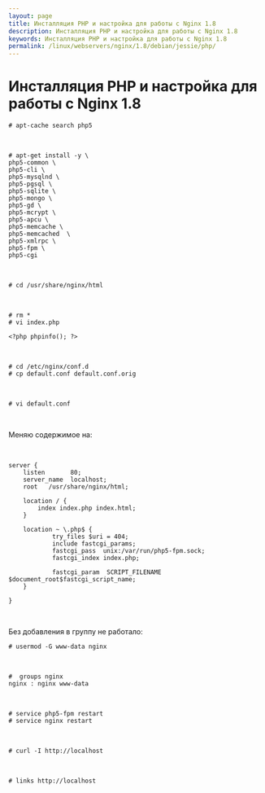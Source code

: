 ```yaml
---
layout: page
title: Инсталляция PHP и настройка для работы с Nginx 1.8
description: Инсталляция PHP и настройка для работы с Nginx 1.8
keywords: Инсталляция PHP и настройка для работы с Nginx 1.8
permalink: /linux/webservers/nginx/1.8/debian/jessie/php/
---
```


# Инсталляция PHP и настройка для работы с Nginx 1.8

    # apt-cache search php5

<br/>

    # apt-get install -y \
    php5-common \
    php5-cli \
    php5-mysqlnd \
    php5-pgsql \
    php5-sqlite \
    php5-mongo \
    php5-gd \
    php5-mcrypt \
    php5-apcu \
    php5-memcache \
    php5-memcached  \
    php5-xmlrpc \
    php5-fpm \
    php5-cgi

<br/>

    # cd /usr/share/nginx/html

<br/>

    # rm *
    # vi index.php

    <?php phpinfo(); ?>

<br/>

    # cd /etc/nginx/conf.d
    # cp default.conf default.conf.orig

<br/>

    # vi default.conf

<br/>

Меняю содержимое на:

<br/>

```
server {
    listen       80;
    server_name  localhost;
    root   /usr/share/nginx/html;

    location / {
        index index.php index.html;
    }

    location ~ \.php$ {
            try_files $uri = 404;
            include fastcgi_params;
            fastcgi_pass  unix:/var/run/php5-fpm.sock;
            fastcgi_index index.php;

            fastcgi_param  SCRIPT_FILENAME  $document_root$fastcgi_script_name;
    }

}
```

<br/>

Без добавления в группу не работало:

    # usermod -G www-data nginx

<br/>

    #  groups nginx
    nginx : nginx www-data

<br/>

<!--
    # cp /etc/php5/fpm/pool.d/www.conf  /etc/php5/fpm/pool.d/www.conf.orig
    # vi /etc/php5/fpm/pool.d/www.conf

    listen.mode = 0660

-->

    # service php5-fpm restart
    # service nginx restart

<br/>

    # curl -I http://localhost

<br/>

    # links http://localhost
